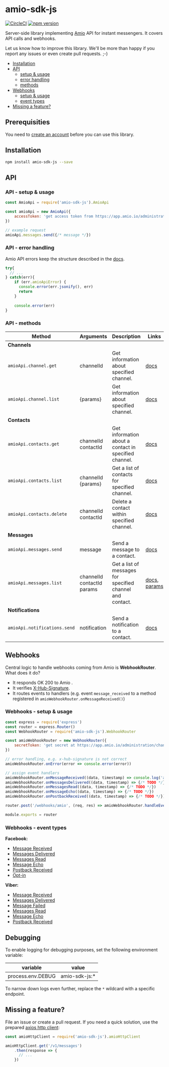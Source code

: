 # amio-sdk-js
[![CircleCI](https://circleci.com/gh/amio-io/amio-sdk-js.svg?style=shield)](https://circleci.com/gh/amio-io/amio-sdk-js) [![npm version](https://badge.fury.io/js/amio-sdk-js.svg)](https://badge.fury.io/js/amio-sdk-js)

Server-side library implementing [Amio](https://amio.io/) API for instant messengers. It covers API calls and webhooks.

Let us know how to improve this library. We'll be more than happy if you report any issues or even create pull requests. ;-)

- [Installation](#installation)
- [API](#api)
  - [setup & usage](#api---setup--usage)
  - [error handling](#api---error-handling)
  - [methods](#api---methods)
- [Webhooks](#webhooks)
  - [setup & usage](#webhooks---setup--usage)
  - [event types](#webhooks---event-types) 
- [Missing a feature?](#missing-a-feature)
  
## Prerequisities

You need to [create an account](https://app.amio.io/signup) before you can use this library.

## Installation

```bash
npm install amio-sdk-js --save
```

## API 

### API - setup & usage

```js
const AmioApi = require('amio-sdk-js').AmioApi

const amioApi = new AmioApi({
    accessToken: 'get access token from https://app.amio.io/administration/settings/api'
})

// example request
amioApi.messages.send({/* message */})
```

### API - error handling
Amio API errors keep the structure described in the [docs](https://docs.amio.io/reference#errors).

```js
try{
  // ...
} catch(err){
    if (err.amioApiError) {
      console.error(err.jsonify(), err) 
      return
    }
    
    console.error(err) 
}
```

### API - methods

Method | Arguments | Description | Links
---|---|---|-----------------
**Channels** | | |
`amioApi.channel.get` | channelId | Get information about specified channel. | [docs](https://docs.amio.io/v1.0/reference#channels-get-channel)
`amioApi.channel.list` | {params} | Get information about specified channel. | [docs](https://docs.amio.io/v1.0/reference#channels-list-channels)
**Contacts** | | |
`amioApi.contacts.get` | channelId<br> contactId | Get information about a contact in specified channel. | [docs](https://docs.amio.io/v1.0/reference#contacts-get-contact)
`amioApi.contacts.list` | channelId<br> {params} | Get a list of contacts for specified channel. | [docs](https://docs.amio.io/v1.0/reference#contacts-list-contacts)
`amioApi.contacts.delete` | channelId<br> contactId | Delete a contact within specified channel. | [docs](https://docs.amio.io/v1.0/reference#contacts-delete-contact)
**Messages** | | |
`amioApi.messages.send` | message | Send a message to a contact. | [docs](https://docs.amio.io/v1.0/reference#messages)
`amioApi.messages.list` | channelId<br> contactId<br> params | Get a list of messages for specified channel and contact. | [docs](https://docs.amio.io/v1.0/reference#messages-list-messages), [params](https://docs.amio.io/v1.0/reference#pagination)
**Notifications** | | |
`amioApi.notifications.send` | notification | Send a notification to a contact. | [docs](https://docs.amio.io/v1.0/reference#notifications)


## Webhooks

Central logic to handle webhooks coming from Amio is **WebhookRouter**. What does it do?
- It responds OK 200 to Amio .
- It verifies [X-Hub-Signature](https://docs.amio.io/v1.0/reference#security).
- It routes events to handlers (e.g. event `message_received` to a method registered in `amioWebhookRouter.onMessageReceived()`)

### Webhooks - setup & usage

```js
const express = require('express')
const router = express.Router()
const WebhookRouter = require('amio-sdk-js').WebhookRouter

const amioWebhookRouter = new WebhookRouter({
    secretToken: 'get secret at https://app.amio.io/administration/channels/{{CHANNEL_ID}}/webhook'
})

// error handling, e.g. x-hub-signature is not correct
amioWebhookRouter.onError(error => console.error(error))

// assign event handlers 
amioWebhookRouter.onMessageReceived((data, timestamp) => console.log('a new message from contact ${data.contact.id} was received!'))
amioWebhookRouter.onMessagesDelivered((data, timestamp) => {/* TODO */})
amioWebhookRouter.onMessagesRead((data, timestamp) => {/* TODO */})
amioWebhookRouter.onMessageEcho((data, timestamp) => {/* TODO */})
amioWebhookRouter.onPostbackReceived((data, timestamp) => {/* TODO */})

router.post('/webhooks/amio', (req, res) => amioWebhookRouter.handleEvent(req, res))

module.exports = router
```

### Webhooks - event types

**Facebook:**
- [Message Received](https://docs.amio.io/reference#facebook-messenger-webhooks-message-received) 
- [Messages Delivered](https://docs.amio.io/reference#facebook-messenger-webhooks-messages-delivered) 
- [Messages Read](https://docs.amio.io/reference#facebook-messenger-webhooks-messages-read) 
- [Message Echo](https://docs.amio.io/reference#facebook-messeger-webhooks-message-echo) 
- [Postback Received](https://docs.amio.io/reference#facebook-messeger-webhooks-postback-received) 
- [Opt-in](https://docs.amio.io/reference#facebook-messeger-webhooks-opt-in)

**Viber:**
- [Message Received](https://docs.amio.io/reference#viber-webhooks-message-received)
- [Messages Delivered](https://docs.amio.io/reference#viber-webhooks-messages-delivered) 
- [Message Failed](https://docs.amio.io/reference#viber-webhooks-message-failed) 
- [Messages Read](https://docs.amio.io/reference#viber-webhooks-messages-read) 
- [Message Echo](https://docs.amio.io/reference#viber-webhooks-message-echo) 
- [Postback Received](https://docs.amio.io/reference#viber-webhooks-postback-received) 

## Debugging

To enable logging for debugging purposes, set the following environment variable:

variable | value
---|---
process.env.DEBUG | amio-sdk-js:*

To narrow down logs even further, replace the `*` wildcard with a specific endpoint.


## Missing a feature?

File an issue or create a pull request. If you need a quick solution, use the prepared [axios http client](https://github.com/axios/axios):

```js
const amioHttpClient = require('amio-sdk-js').amioHttpClient

amioHttpClient.get('/v1/messages')
    .then(response => {
      // ...
    })
```
